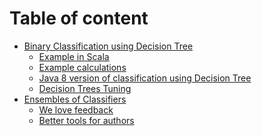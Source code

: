 # Table of content

* [Binary Classification using Decision Tree](notes/README.md)
    * [Example in Scala](notes/writing.md)
    * [Example calculations](notes/gitbook.md)
    * [Java 8 version of classification using Decision Tree](notes/gitbook.md)
    * [Decision Trees Tuning](notes/tuning.md)
* [Ensembles of Classifiers]()
    * [We love feedback]()
    * [Better tools for authors]()